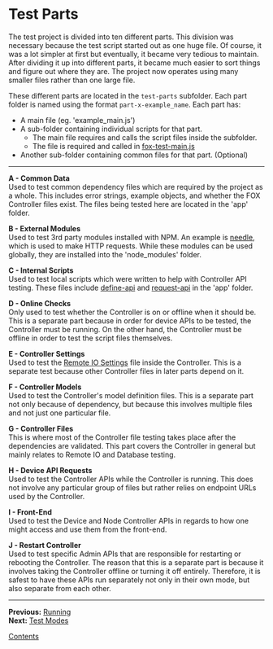 # Test Parts

The test project is divided into ten different parts. This division was necessary because the test script started out as one huge file. Of course, it was a lot simpler at first but eventually, it became very tedious to maintain. After dividing it up into different parts, it became much easier to sort things and figure out where they are. The project now operates using many smaller files rather than one large file.

These different parts are located in the `test-parts` subfolder. Each part folder is named using the format `part-x-example_name`. Each part has:

* A main file (eg. 'example_main.js')
* A sub-folder containing individual scripts for that part.
	* The main file requires and calls the script files inside the subfolder.
	* The file is required and called in [fox-test-main.js](../test/fox-test-main.js)
* Another sub-folder containing common files for that part.  (Optional)

---

**A - Common Data**  
Used to test common dependency files which are required by the project as a whole. This includes error strings, example objects, and whether the FOX Controller files exist. The files being tested here are located in the 'app' folder.

**B - External Modules**  
Used to test 3rd party modules installed with NPM. An example is [needle](https://www.npmjs.com/package/needle), which is used to make HTTP requests. While these modules can be used globally, they are installed into the 'node_modules' folder.

**C - Internal Scripts**  
Used to test local scripts which were written to help with Controller API testing. These files include [define-api](../app/define-api.js) and [request-api](../app/request-api.js) in the 'app' folder.

**D - Online Checks**  
Only used to test whether the Controller is on or offline when it should be. This is a separate part because in order for device APIs to be tested, the Controller must be running. On the other hand, the Controller must be offline in order to test the script files themselves.

**E - Controller Settings**  
Used to test the [Remote IO Settings](https://github.com/tjohnston-softdev/fox-controller-app/blob/master/fox-devices/remote_io/remote_io.settings.js) file inside the Controller. This is a separate test because other Controller files in later parts depend on it.

**F - Controller Models**  
Used to test the Controller's model definition files. This is a separate part not only because of dependency, but because this involves multiple files and not just one particular file.

**G - Controller Files**  
This is where most of the Controller file testing takes place after the dependencies are validated. This part covers the Controller in general but mainly relates to Remote IO and Database testing.

**H - Device API Requests**  
Used to test the Controller APIs while the Controller is running. This does not involve any particular group of files but rather relies on endpoint URLs used by the Controller.

**I - Front-End**  
Used to test the Device and Node Controller APIs in regards to how one might access and use them from the front-end.

**J - Restart Controller**  
Used to test specific Admin APIs that are responsible for restarting or rebooting the Controller. The reason that this is a separate part is because it involves taking the Controller offline or turning it off entirely. Therefore, it is safest to have these APIs run separately not only in their own mode, but also separate from each other.

---

**Previous:** [Running](./running.md)  
**Next:** [Test Modes](./modes.md)

[Contents](./readme.md)

